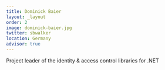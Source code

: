 ```yaml
---
title: Dominick Baier
layout: _layout
order: 2
image: dominick-baier.jpg
twitter: sbwalker
location: Germany
advisor: true
---
```


Project leader of the identity & access control libraries for .NET
